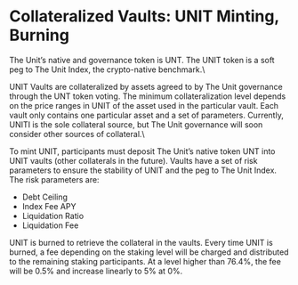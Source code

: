 # Collateralized Vaults: UNIT Minting, Burning

The Unit’s native and governance token is UNT. The UNIT token is a soft peg to The Unit Index, the crypto-native benchmark.\


UNIT Vaults are collateralized by assets agreed to by The Unit governance through the UNT token voting. The minimum collateralization level depends on the price ranges in UNIT of the asset used in the particular vault. Each vault only contains one particular asset and a set of parameters. Currently, UNITI is the sole collateral source, but The Unit governance will soon consider other sources of collateral.\


To mint UNIT, participants must deposit The Unit’s native token UNT into UNIT vaults (other collaterals in the future). Vaults have a set of risk parameters to ensure the stability of UNIT and the peg to The Unit Index. The risk parameters are:

* Debt Ceiling
* Index Fee APY
* Liquidation Ratio
* Liquidation Fee

UNIT is burned to retrieve the collateral in the vaults. Every time UNIT is burned, a fee depending on the staking level will be charged and distributed to the remaining staking participants. At a level higher than 76.4%, the fee will be 0.5% and increase linearly to 5% at 0%.
